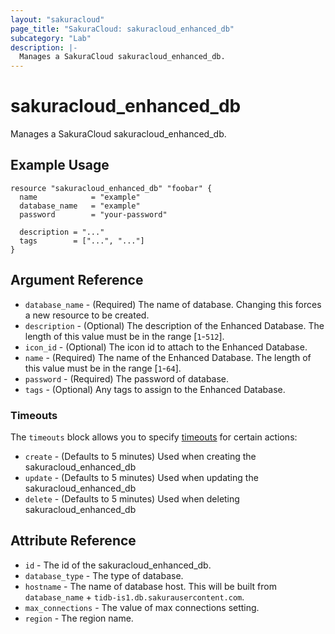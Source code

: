 ```yaml
---
layout: "sakuracloud"
page_title: "SakuraCloud: sakuracloud_enhanced_db"
subcategory: "Lab"
description: |-
  Manages a SakuraCloud sakuracloud_enhanced_db.
---
```


# sakuracloud_enhanced_db

Manages a SakuraCloud sakuracloud_enhanced_db.

## Example Usage

```hcl
resource "sakuracloud_enhanced_db" "foobar" {
  name            = "example"
  database_name   = "example"
  password        = "your-password"

  description = "..."
  tags        = ["...", "..."]
}
```

## Argument Reference

* `database_name` - (Required) The name of database. Changing this forces a new resource to be created.
* `description` - (Optional) The description of the Enhanced Database. The length of this value must be in the range [`1`-`512`].
* `icon_id` - (Optional) The icon id to attach to the Enhanced Database.
* `name` - (Required) The name of the Enhanced Database. The length of this value must be in the range [`1`-`64`].
* `password` - (Required) The password of database.
* `tags` - (Optional) Any tags to assign to the Enhanced Database.



### Timeouts

The `timeouts` block allows you to specify [timeouts](https://www.terraform.io/docs/configuration/resources.html#operation-timeouts) for certain actions:

* `create` - (Defaults to 5 minutes) Used when creating the sakuracloud_enhanced_db
* `update` - (Defaults to 5 minutes) Used when updating the sakuracloud_enhanced_db
* `delete` - (Defaults to 5 minutes) Used when deleting sakuracloud_enhanced_db


## Attribute Reference

* `id` - The id of the sakuracloud_enhanced_db.
* `database_type` - The type of database.
* `hostname` - The name of database host. This will be built from `database_name` + `tidb-is1.db.sakurausercontent.com`.
* `max_connections` - The value of max connections setting.
* `region` - The region name.



